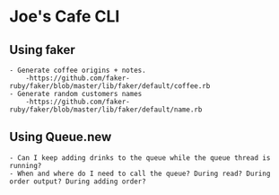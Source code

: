 # Joe's Cafe CLI

## Using faker
    - Generate coffee origins + notes.
        -https://github.com/faker-ruby/faker/blob/master/lib/faker/default/coffee.rb
    - Generate random customers names
        -https://github.com/faker-ruby/faker/blob/master/lib/faker/default/name.rb

## Using Queue.new
    - Can I keep adding drinks to the queue while the queue thread is running?
    - When and where do I need to call the queue? During read? During order output? During adding order?